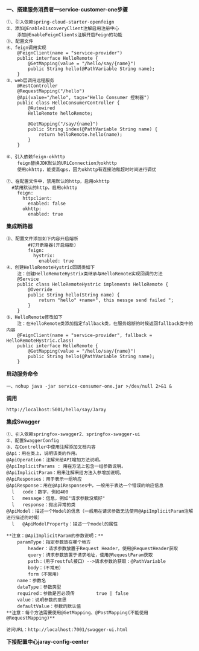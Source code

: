 **一、搭建服务消费者一service-customer-one步骤**

	①、引入依赖spring-cloud-starter-openfeign  
	②、添加@EnableDiscoveryClient注解启用注册中心
		添加@EnableFeignClients注解开启Feign的功能  
	③、配置文件  
	④、feign调用实现
		@FeignClient(name = "service-provider")
		public interface HelloRemote {
			@GetMapping(value = "/hello/say/{name}")
    		public String hello(@PathVariable String name);
		}
	⑤、web层调用远程服务
		@RestController
		@RequestMapping("/hello")
		@Api(value="/hello", tags="Hello Consumer 控制器")
		public class HelloConsumerController {
			@Autowired
    		HelloRemote helloRemote;
	
    		@GetMapping("/say/{name}")
    		public String index(@PathVariable String name) {
        		return helloRemote.hello(name);
    		}
		}
		
	⑥、引入依赖feign-okhttp
		feign替换JDK默认的URLConnection为okhttp
		使用okhttp，能提高qps，因为okhttp有连接池和超时时间进行调优
		
	⑦、在配置文件中，禁用默认的http，启用okhttp
	  #禁用默认的http，启用okhttp
		feign: 
		  httpclient:
    	    enabled: false
    	  okhttp:
    	    enabled: true
		
**集成断路器**
	
	③、配置文件添加如下内容开启熔断
			#打开断路器(开启熔断)
			feign: 
			  hystrix: 
			    enabled: true
	④、创建HelloRemoteHystric回调类如下
		注：创建HelloRemoteHystrix类继承与HelloRemote实现回调的方法
		@Service
		public class HelloRemoteHystric implements HelloRemote {
			@Override
			public String hello(String name) {
				return "hello" +name+", this messge send failed ";
			}
		}
	⑤、HelloRemote修改如下
		注：在HelloRemote类添加指定fallback类，在服务熔断的时候返回fallback类中的内容
		@FeignClient(name = "service-provider", fallback = HelloRemoteHystric.class)
		public interface HelloRemote {
			@GetMapping(value = "/hello/say/{name}")
    		public String hello(@PathVariable String name);
		}
		
**启动服务命令**

	一、nohup java -jar service-consumer-one.jar >/dev/null 2>&1 &
	
**调用**

	http://localhost:5001/hello/say/Jaray
	
**集成Swagger**

	①、引入依赖springfox-swagger2、springfox-swagger-ui
	②、配置SwaggerConfig
	③、在Controller中使用注解添加文档内容
	@Api：用在类上，说明该类的作用。
	@ApiOperation：注解来给API增加方法说明。
	@ApiImplicitParams : 用在方法上包含一组参数说明。
	@ApiImplicitParam：用来注解来给方法入参增加说明。
	@ApiResponses：用于表示一组响应
	@ApiResponse：用在@ApiResponses中，一般用于表达一个错误的响应信息
	  l   code：数字，例如400
	  l   message：信息，例如"请求参数没填好"
	  l   response：抛出异常的类   
	@ApiModel：描述一个Model的信息（一般用在请求参数无法使用@ApiImplicitParam注解进行描述的时候）
	  l   @ApiModelProperty：描述一个model的属性
	  
	**注意：@ApiImplicitParam的参数说明：**
		paramType：指定参数放在哪个地方
			header：请求参数放置于Request Header，使用@RequestHeader获取
			query：请求参数放置于请求地址，使用@RequestParam获取
			path：（用于restful接口）-->请求参数的获取：@PathVariable
			body：（不常用）
			form（不常用）
		name：参数名
		dataType：参数类型
		required：参数是否必须传        true | false
		value：说明参数的意思
		defaultValue：参数的默认值
	**注意：每个方法需要使用@GetMapping、@PostMapping(不能使用@RequestMapping)**
	
	访问URL：http://localhost:7001/swagger-ui.html

**下接配置中心jaray-config-center**